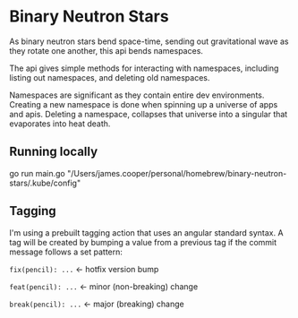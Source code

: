 # Binary Neutron Stars
As binary neutron stars bend space-time, sending out gravitational wave as they rotate one another, this api bends namespaces.

The api gives simple methods for interacting with namespaces, including listing out namespaces, and deleting old namespaces.

Namespaces are significant as they contain entire dev environments. Creating a new namespace is done when spinning up a universe of apps and apis. Deleting a namespace, collapses that universe into a singular that evaporates into heat death.

## Running locally
go run main.go "/Users/james.cooper/personal/homebrew/binary-neutron-stars/.kube/config"

## Tagging
I'm using a prebuilt tagging action that uses an angular standard syntax. A tag will be created by bumping a value from a previous tag if the commit message follows a set pattern:

`fix(pencil): ...` <- hotfix version bump

`feat(pencil): ...` <- minor (non-breaking) change

`break(pencil): ...` <- major (breaking) change
